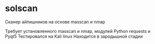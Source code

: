 # solscan
Сканер айпишников на основе masscan и nmap

Требует установленного masscan и nmap, модулей Python requests и Pyqt5
Тестировался на Kali linux
Находится в зародышной стадии

